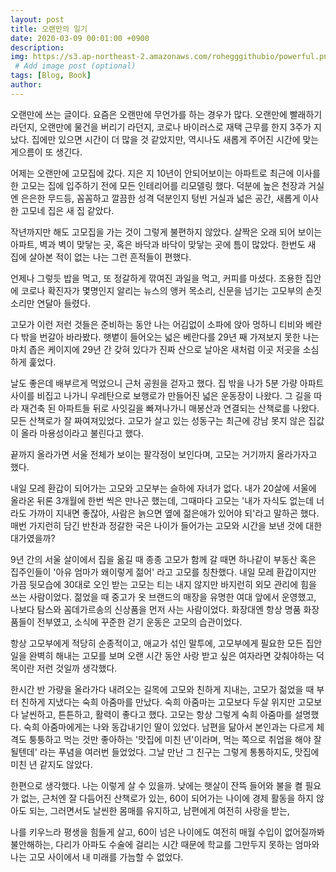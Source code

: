 ```yaml
---
layout: post
title: 오랜만의 일기
date: 2020-03-09 00:01:00 +0900
description:
img: https://s3.ap-northeast-2.amazonaws.com/rohegggithubio/powerful.png
 # Add image post (optional)
tags: [Blog, Book]
author:
---
```


오랜만에 쓰는 글이다. 
요즘은 오랜만에 무언가를 하는 경우가 많다. 
오랜만에 빨래하기 라던지, 오랜만에 물건을 버리기 라던지, 
코로나 바이러스로 재택 근무를 한지 3주가 지났다. 집에만 있으면 시간이 더 많을 것 같았지만, 역시나도 새롭게 주어진 시간에 맞는 게으름이 또 생긴다. 

어제는 오랜만에 고모집에 갔다. 지은 지 10년이 안되어보이는 아파트로 최근에 이사를 한 고모는 집에 입주하기 전에 모든 인테리어를 리모델링 했다. 덕분에 높은 천장과 거실엔 은은한 무드등, 꼼꼼하고 깔끔한 성격 덕분인지 텅빈 거실과 넓은 공간, 새롭게 이사한 고모네 집은 새 집 같았다. 

작년까지만 해도 고모집을 가는 것이 그렇게 불편하지 않았다. 살짝은 오래 되어 보이는 아파트, 벽과 벽이 맞닿는 곳, 혹은 바닥과 바닥이 맞닿는 곳에 틈이 많았다. 한번도 새 집에 살아본 적이 없는 나는 그런 흔적들이 편했다. 

언제나 그렇듯 밥을 먹고, 또 정갈하게 깎여진 과일을 먹고, 커피를 마셨다. 조용한 집안에 코로나 확진자가 몇명인지 알리는 뉴스의 앵커 목소리, 신문을 넘기는 고모부의 손짓 소리만 연달아 들렸다.

고모가 이런 저런 것들은 준비하는 동안 나는 어김없이 소파에 앉아 멍하니 티비와 베란다 밖을 번갈아 바라봤다. 햇볕이 들어오는 넓은 베란다를 29년 째 가져보지 못한 나는 마치 좁은 케이지에 29년 간 갖혀 있다가 진짜 산으로 날아온 새처럼 이곳 저곳을 소심하게 훑었다. 

날도 좋은데 배부르게 먹었으니 근처 공원을 걷자고 했다. 집 밖을 나가 5분 가량 아파트 사이를 비집고 나가니 우레탄으로 보행로가 만들어진 넓은 운동장이 나왔다. 그 길을 따라 재건축 된 아파트들 뒤로 사잇길을 빠져나가니 매봉산과 연결되는 산책로를 나왔다. 모든 산책로가 잘 짜여져있었다. 고모가 살고 있는 성동구는 최근에 강남 못지 않은 집값이 올라 마용성이라고 불린다고 했다. 

끝까지 올라가면 서울 전체가 보이는 팔각정이 보인다며, 고모는 거기까지 올라가자고 했다. 

내일 모레 환갑이 되어가는 고모와 고모부는 슬하에 자녀가 없다. 내가 20살에 서울에 올라온 뒤론 3개월에 한번 씩은 만나곤 했는데, 그때마다 고모는 '내가 자식도 없는데 너라도 가까이 지내면 좋잖아, 사람은 늙으면 옆에 젊은애가 있어야 되'라고 말하곤 했다. 매번 가지런히 담긴 반찬과 정갈한 국은 나이가 들어가는 고모와 시간을 보낸 것에 대한 대가였을까?

9년 간의 서울 살이에서 집을 옮길 때 종종 고모가 함께 갈 때면 하나같이 부동산 혹은 집주인들이 '아유 엄마가 왜이렇게 젊어' 라고 고모를 칭찬했다. 내일 모레 환갑이지만 가끔 뒷모습에 30대로 오인 받는 고모는 티는 내지 않지만 바지런히 외모 관리에 힘을 쓰는 사람이었다. 
젊었을 때 중고가 옷 브랜드의 매장을 유명한 여대 앞에서 운영했고, 나보다 탐스와 꼼데가르송의 신상품을 먼저 사는 사람이었다. 화장대엔 항상 명품 화장품들이 전부였고, 소식에 꾸준한 걷기 운동은 고모의 습관이었다. 

항상 고모부에게 적당히 순종적이고, 애교가 섞인 말투에, 고모부에게 필요한 모든 집안일을 완벽히 해내는 고모를 보며 오랜 시간 동안 사랑 받고 싶은 여자라면 갖춰야하는 덕목이란 저런 것일까 생각했다. 

한시간 반 가량을 올라가다 내려오는 길목에 고모와 친하게 지내는, 고모가 젊었을 때 부터 친하게 지냈다는 숙희 아줌마를 만났다. 숙희 아줌마는 고모보다 두살 위지만 고모보다 날씬하고, 튼튼하고, 활력이 좋다고 했다. 고모는 항상 그렇게 숙희 아줌마를 설명했다. 
숙희 아줌마에게는 나와 동갑내기인 딸이 있었다. 남편을 닮아서 본인과는 다르게 체격도 퉁퉁하고 먹는 것만 좋아하는 '맛집에 미친 년'이라며, 먹는 쪽으로 취업을 해야 잘될텐데' 라는 푸념을 여러번 들었었다. 그날 만난 그 친구는 그렇게 통통하지도, 맛집에 미친 년 같지도 않았다. 




한편으로 생각했다. 나는 이렇게 살 수 있을까.
낮에는 햇살이 잔뜩 들어와 불을 켤 필요가 없는, 근처엔 잘 다듬어진 산책로가 있는, 60이 되어가는 나이에 경제 활동을 하지 않아도 되는, 그러면서도 날씬한 몸매를 유지하고, 남편에게 여전히 사랑을 받는,

나를 키우느라 평생을 힘들게 살고, 60이 넘은 나이에도 여전히 매월 수입이 없어질까봐 불안해하는, 다리가 아파도 수술에 걸리는 시간 때문에 학교를 그만두지 못하는 엄마와 나는 고모 사이에서 내 미래를 가늠할 수 없었다. 





















